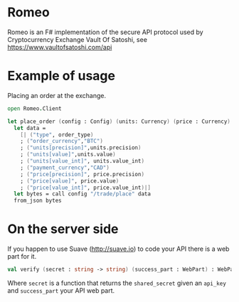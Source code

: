 Romeo
=====

Romeo is an F# implementation of the secure API protocol used by Cryptocurrency Exchange Vault Of Satoshi, see https://www.vaultofsatoshi.com/api


Example of usage
================

Placing an order at the exchange.

```fsharp
open Romeo.Client

let place_order (config : Config) (units: Currency) (price : Currency) (order_type : string) : PlaceOrderResponse =
  let data = 
    [| ("type", order_type)
    ; ("order_currency","BTC")
    ; ("units[precision]",units.precision)
    ; ("units[value]",units.value)
    ; ("units[value_int]", units.value_int)
    ; ("payment_currency","CAD")
    ; ("price[precision]", price.precision)
    ; ("price[value]", price.value)
    ; ("price[value_int]", price.value_int)|]
  let bytes = call config "/trade/place" data 
  from_json bytes
```

On the server side
==================

If you happen to use Suave (http://suave.io) to code your API there is a web part for it.

```fsharp
val verify (secret : string -> string) (success_part : WebPart) : WebPart
```

Where `secret` is a function that returns the `shared_secret` given an `api_key` and `success_part` your API web part.
